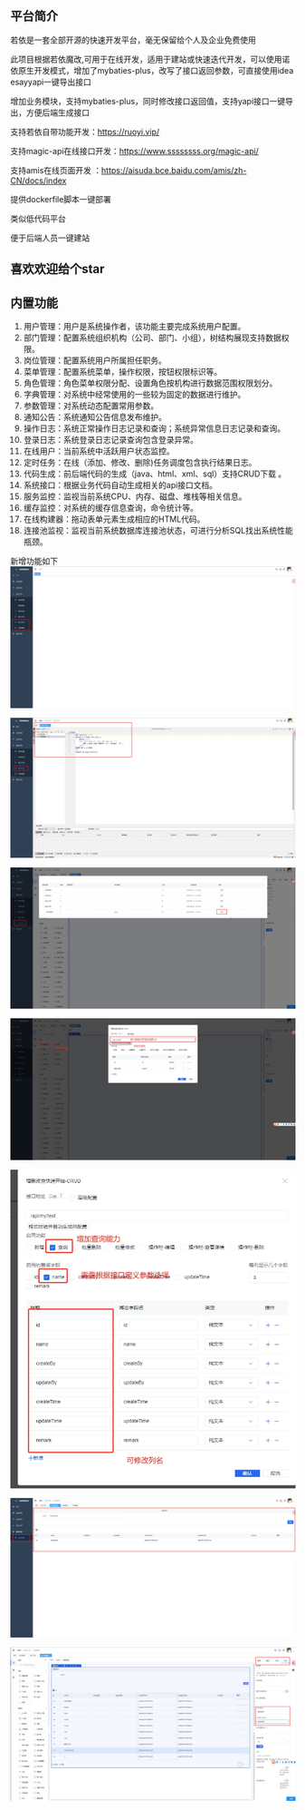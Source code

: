 ## 平台简介
若依是一套全部开源的快速开发平台，毫无保留给个人及企业免费使用

此项目根据若依魔改,可用于在线开发，适用于建站或快速迭代开发，可以使用诺依原生开发模式，增加了mybaties-plus，改写了接口返回参数，可直接使用idea esayyapi一键导出接口

增加业务模块，支持mybaties-plus，同时修改接口返回值，支持yapi接口一键导出，方便后端生成接口

支持若依自带功能开发：https://ruoyi.vip/

支持magic-api在线接口开发：https://www.ssssssss.org/magic-api/

支持amis在线页面开发 ：https://aisuda.bce.baidu.com/amis/zh-CN/docs/index

提供dockerfile脚本一键部署 

类似低代码平台

便于后端人员一键建站

## 喜欢欢迎给个star

## 内置功能

1.  用户管理：用户是系统操作者，该功能主要完成系统用户配置。
2.  部门管理：配置系统组织机构（公司、部门、小组），树结构展现支持数据权限。
3.  岗位管理：配置系统用户所属担任职务。
4.  菜单管理：配置系统菜单，操作权限，按钮权限标识等。
5.  角色管理：角色菜单权限分配、设置角色按机构进行数据范围权限划分。
6.  字典管理：对系统中经常使用的一些较为固定的数据进行维护。
7.  参数管理：对系统动态配置常用参数。
8.  通知公告：系统通知公告信息发布维护。
9.  操作日志：系统正常操作日志记录和查询；系统异常信息日志记录和查询。
10. 登录日志：系统登录日志记录查询包含登录异常。
11. 在线用户：当前系统中活跃用户状态监控。
12. 定时任务：在线（添加、修改、删除)任务调度包含执行结果日志。
13. 代码生成：前后端代码的生成（java、html、xml、sql）支持CRUD下载 。
14. 系统接口：根据业务代码自动生成相关的api接口文档。
15. 服务监控：监视当前系统CPU、内存、磁盘、堆栈等相关信息。
16. 缓存监控：对系统的缓存信息查询，命令统计等。
17. 在线构建器：拖动表单元素生成相应的HTML代码。
18. 连接池监视：监视当前系统数据库连接池状态，可进行分析SQL找出系统性能瓶颈。

新增功能如下
![](image/0.png)

![](image/1.png)

![](image/2.png)

![](image/3.png)

![](image/4.png)

![](image/5.png)

![](image/6.png)

